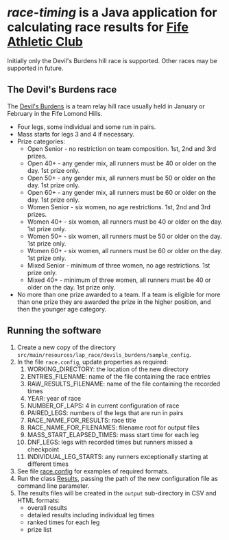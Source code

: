 # _race-timing_ is a Java application for calculating race results for [Fife Athletic Club](https://fifeac.org) #

Initially only the Devil's Burdens hill race is supported. Other races may be supported in future.

## The Devil's Burdens race ##

The [Devil's Burdens](https://www.fifeac.org/events/fife-ac-events/devils-burdens.html) is a team relay 
hill race usually held in January or February in the Fife Lomond Hills.

* Four legs, some individual and some run in pairs.
* Mass starts for legs 3 and 4 if necessary.
* Prize categories:
  * Open Senior - no restriction on team composition. 1st, 2nd and 3rd prizes.
  * Open 40+ - any gender mix, all runners must be 40 or older on the day. 1st prize only.
  * Open 50+ - any gender mix, all runners must be 50 or older on the day. 1st prize only.
  * Open 60+ - any gender mix, all runners must be 60 or older on the day. 1st prize only.
  * Women Senior - six women, no age restrictions. 1st, 2nd and 3rd prizes.
  * Women 40+ - six women, all runners must be 40 or older on the day. 1st prize only.
  * Women 50+ - six women, all runners must be 50 or older on the day. 1st prize only.
  * Women 60+ - six women, all runners must be 60 or older on the day. 1st prize only.
  * Mixed Senior - minimum of three women, no age restrictions. 1st prize only.
  * Mixed 40+ - minimum of three women, all runners must be 40 or older on the day. 1st prize only.
* No more than one prize awarded to a team. If a team is eligible for more than one prize they
are awarded the prize in the higher position, and then the younger age category.

## Running the software ##

1. Create a new copy of the directory ```src/main/resources/lap_race/devils_burdens/sample_config```.
2. In the file ```race.config```, update properties as required:
   1. WORKING_DIRECTORY: the location of the new directory
   2. ENTRIES_FILENAME: name of the file containing the race entries
   3. RAW_RESULTS_FILENAME: name of the file containing the recorded times
   4. YEAR: year of race
   5. NUMBER_OF_LAPS: 4 in current configuration of race
   6. PAIRED_LEGS: numbers of the legs that are run in pairs
   7. RACE_NAME_FOR_RESULTS: race title
   8. RACE_NAME_FOR_FILENAMES: filename root for output files
   9. MASS_START_ELAPSED_TIMES: mass start time for each leg
   10. DNF_LEGS: legs with recorded times but runners missed a checkpoint
   11. INDIVIDUAL_LEG_STARTS: any runners exceptionally starting at different times
3. See file [race.config](/grahamkirby/race-timing/blob/main/src/main/resources/lap_race/devils_burdens/sample_config/race.config)
for examples of required formats.
4. Run the class [Results](/grahamkirby/race-timing/blob/main/src/main/java/lap_race/Results.java),
passing the path of the new configuration file as command line parameter.
5. The results files will be created in the ```output``` sub-directory in CSV and HTML
formats:
    * overall results
    * detailed results including individual leg times
    * ranked times for each leg
    * prize list